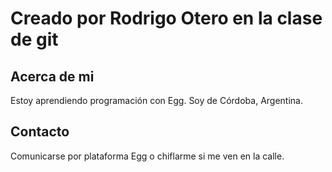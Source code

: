 # Creado por Rodrigo Otero en la clase de git
## Acerca de mi
Estoy aprendiendo programación con Egg. Soy de Córdoba, Argentina.
## Contacto
Comunicarse por plataforma Egg o chiflarme si me ven en la calle.